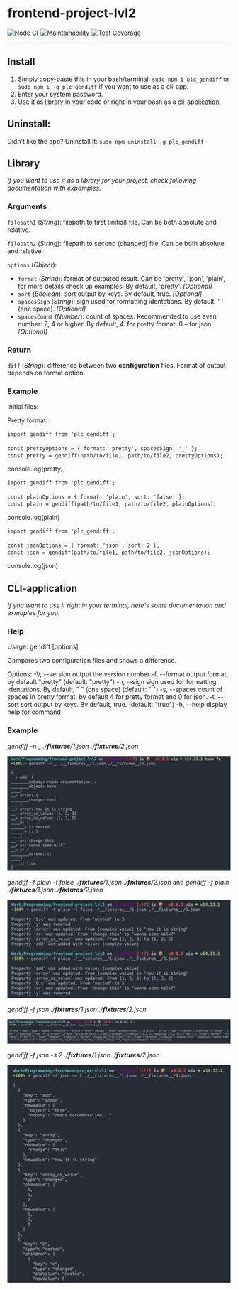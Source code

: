 # frontend-project-lvl2
![Node CI](https://github.com/peacelovecookies/frontend-project-lvl2/workflows/Node%20CI/badge.svg) [![Maintainability](https://api.codeclimate.com/v1/badges/4bb889005323f929a5be/maintainability)](https://codeclimate.com/github/peacelovecookies/frontend-project-lvl2/maintainability) [![Test Coverage](https://api.codeclimate.com/v1/badges/4bb889005323f929a5be/test_coverage)](https://codeclimate.com/github/peacelovecookies/frontend-project-lvl2/test_coverage)

---

## Install

1. Simply copy-paste this in your bash/terminal: `sudo npm i plc_gendiff` or `sudo npm i -g plc_gendiff` if you want to use as a cli-app.
2. Enter your system password.
3. Use it as [library](#library) in your code or right in your bash as a [cli-application](#cli-application).

## Uninstall:

Didn't like the app? Uninstall it: `sudo npm uninstall -g plc_gendiff`

## Library

_If you want to use it as a library for your project, check following documentation with expamples._

### Arguments

`filepath1` (_String_): filepath to first (initial) file. Can be both absolute and relative.

`filepath2` (_String_): filepath to second (changed) file. Can be both absolute and relative.

`options` (_Object_):

- `format` (_String_): format of outputed result. Can be 'pretty', 'json', 'plain', for more details check up examples. By default, 'pretty'. _[Optional]_
- `sort` (_Boolean_): sort output by keys. By default, true. _[Optional]_
- `spacesSign` (_String_): sign used for formatting identations. By default, ' ' (one space). _[Optional]_
- `spacesCount` (_Number_): count of spaces. Recommended to use even number: 2, 4 or higher. By default, 4.  for pretty format, 0 – for json. _[Optional]_

### Return
    
`diff` (_String_): difference between two **configuration** files. Format of output depends on format option.

### Example

Initial files:

<!-- // file1.json
{
  "z": true,
  "b": {
    "c": "nested"
  },
  "y": {
    "delete": "it"
  },
  "array": {
    "change": "this"
  },
  "or": "change this",
}

// file2.json
{
  "z": true,
  "b": {
    "c": 5
  },
  "array": "now it is string"
  "or": "wanna some milk?",
  "add": {
    "object": "here",
    "nobody": "reads documentation..."
  }
} -->

Pretty format:

``` // app.js
import gendiff from 'plc_gendiff';

const prettyOptions = { format: 'pretty', spacesSign: '_' };
const pretty = gendiff(path/to/file1, path/to/file2, prettyOptions);
```

console.log(pretty);
<!-- {
__+ add: {
________nobody: reads documentation...
________object: here
____}
__- array: {
________change: this
____}
__+ array: now it is string
__- array_as_value: [1, 2, 3]
__+ array_as_value: [1, 2, 5]
____b: {
______- c: nested
______+ c: 5
____}
__- or: change this
__+ or: wanna some milk?
__- y: {
________delete: it
____}
____z: true
} -->

``` // app.js
import gendiff from 'plc_gendiff';

const plainOptions = { format: 'plain', sort: 'false' };
const plain = gendiff(path/to/file1, path/to/file2, plainOptions);
```
console.log(plain)

<!-- Property 'b.c' was updated. From 'nested' to 5
Property 'y' was removed
Property 'array' was updated. From [complex value] to 'now it is string'
Property 'or' was updated. From 'change this' to 'wanna some milk?'
Property 'array_as_value' was updated. From [1, 2, 3] to [1, 2, 5]
Property 'add' was added with value: [complex value] -->

``` // app.js
import gendiff from 'plc_gendiff';

const jsonOptions = { format: 'json', sort: 2 };
const json = gendiff(path/to/file1, path/to/file2, jsonOptions);
```
console.log(json)

<!-- [
  {
    "key": "add",
    "type": "added",
    "newValue": {
      "object": "here",
      "nobody": "reads documentation..."
    }
  },
  {
    "key": "array",
    "type": "changed",
    "oldValue": {
      "change": "this"
    },
    "newValue": "now it is string"
  },
  {
    "key": "array_as_value",
    "type": "changed",
    "oldValue": [
      1,
      2,
      3
    ],
    "newValue": [
      1,
      2,
      5
    ]
  },
  {
    "key": "b",
    "type": "nested",
    "children": [
      {
        "key": "c",
        "type": "changed",
        "oldValue": "nested",
        "newValue": 5
      }
    ]
  },
  {
    "key": "or",
    "type": "changed",
    "oldValue": "change this",
    "newValue": "wanna some milk?"
  },
  {
    "key": "y",
    "type": "deleted",
    "oldValue": {
      "delete": "it"
    }
  },
  {
    "key": "z",
    "type": "unchanged",
    "value": true
  }
] -->

## CLI-application

_If you want to use it right in your terminal, here's some documentation and exmaples for you._

### Help

Usage: gendiff [options] <filepath1> <filepath2>

Compares two configuration files and shows a difference.

Options:
  -V, --version          output the version number
  -f, --format <type>    output format, by default "pretty" (default: "pretty")
  -n, --sign <type>      sign used for formatting identations. By default, " " (one space) (default: " ")
  -s, --spaces <number>  count of spaces in pretty format, by default 4 for pretty format and 0 for json.
  -t, --sort <boolean>   sort output by keys. By default, true. (default: "true")
  -h, --help             display help for command

### Example
  
  _gendiff -n _ ./__fixtures__/1.json ./__fixtures__/2.json_
  
  ![make me pretty](./img/pretty.png?raw=true)

  _gendiff -f plain -t false ./__fixtures__/1.json ./__fixtures__/2.json_ and
  _gendiff -f plain ./__fixtures__/1.json ./__fixtures__/2.json_

  ![make me plain](./img/plain.png?raw=true)
  
  _gendiff -f json ./__fixtures__/1.json ./__fixtures__/2.json_

  ![make me json](./img/json_default.png?raw=true)

  _gendiff -f json -s 2 ./__fixtures__/1.json ./__fixtures__/2.json_

  ![make me pretty json](./img/json_spaces.png?raw=true)

